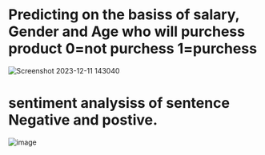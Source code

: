 

# Predicting on the basiss of salary, Gender and Age who will purchess product 0=not purchess 1=purchess
![Screenshot 2023-12-11 143040](https://github.com/baiju012/Machine-Learning/assets/111991510/2e06a46d-bd8f-4ac5-9c70-d90e3111c989)
# sentiment analysiss of sentence Negative and postive.
![image](https://github.com/baiju012/Machine-Learning/assets/111991510/d1276d1b-ed43-4fa1-b62c-33488df5cddc)
# 



